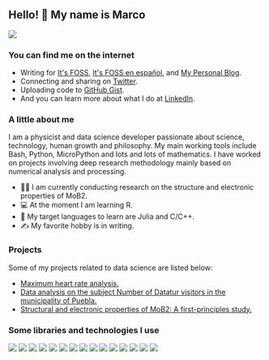 ## Hello! 👋 My name is Marco

![](https://pbs.twimg.com/profile_banners/1347006160331747330/1650943639/1500x500)

### You can find me on the internet

- Writing for [It's FOSS](https://itsfoss.com/), [It's FOSS en español](https://es.itsfoss.com/), and [My Personal Blog](https://marcocarmonaga.github.io/Blog/).
- Connecting and sharing on [Twitter](https://twitter.com/marcocarmonaga).
- Uploading code to [GitHub Gist](https://gist.github.com/marcocarmonaga).
- And you can learn more about what I do at [LinkedIn](https://www.linkedin.com/in/marcocarmonaga/).

### A little about me

I am a physicist and data science developer passionate about science, technology, human growth and philosophy. My main working tools include Bash, Python, MicroPython and lots and lots of mathematics. I have worked on projects involving deep research methodology mainly based on numerical analysis and processing.

- 👨‍🔬 I am currently conducting research on the structure and electronic properties of MoB2.
- 💻 At the moment I am learning R.
- 💬 My target languages to learn are Julia and C/C++.
- ✍️ My favorite hobby is in writing.

### Projects

Some of my projects related to data science are listed below:

- [Maximum heart rate analysis.](https://github.com/marcocarmonaga/Analisis_de_la_frecuencia_cardiaca_maxima)
- [Data analysis on the subject Number of Datatur visitors in the municipality of Puebla.](https://github.com/marcocarmonaga/Analisis_en_el_Numero_de_Visitantes_Datatur)
- [Structural and electronic properties of MoB2: A first-principles study.](https://github.com/marcocarmonaga/MoB_2-Study-Properties_Quantum_expresso)

### Some libraries and technologies I use

![](https://img.shields.io/badge/Heroku-430098?style=for-the-badge&logo=heroku&logoColor=white)
![](https://img.shields.io/badge/microsoft%20azure-0089D6?style=for-the-badge&logo=microsoft-azure&logoColor=white)
![](https://img.shields.io/badge/Nextcloud-0082C9?style=for-the-badge&logo=Nextcloud&logoColor=white)
![](https://img.shields.io/badge/MySQL-005C84?style=for-the-badge&logo=mysql&logoColor=white)
![](https://img.shields.io/badge/PostgreSQL-316192?style=for-the-badge&logo=postgresql&logoColor=white)
![](https://img.shields.io/badge/Jupyter-F37626.svg?&style=for-the-badge&logo=Jupyter&logoColor=white)
![](https://img.shields.io/badge/Markdown-000000?style=for-the-badge&logo=markdown&logoColor=white)
![](https://img.shields.io/badge/Visual_Studio_Code-0078D4?style=for-the-badge&logo=visual%20studio%20code&logoColor=white)
![](https://img.shields.io/badge/Python-FFD43B?style=for-the-badge&logo=python&logoColor=blue)
![](https://img.shields.io/badge/Pandas-2C2D72?style=for-the-badge&logo=pandas&logoColor=white)
![](https://img.shields.io/badge/Numpy-777BB4?style=for-the-badge&logo=numpy&logoColor=white)
![](https://img.shields.io/badge/scikit_learn-F7931E?style=for-the-badge&logo=scikit-learn&logoColor=white)
![](https://img.shields.io/badge/Ubuntu-E95420?style=for-the-badge&logo=ubuntu&logoColor=white)
![](https://img.shields.io/badge/GIT-E44C30?style=for-the-badge&logo=git&logoColor=white)
![](https://img.shields.io/badge/GNU%20Bash-4EAA25?style=for-the-badge&logo=GNU%20Bash&logoColor=white)

